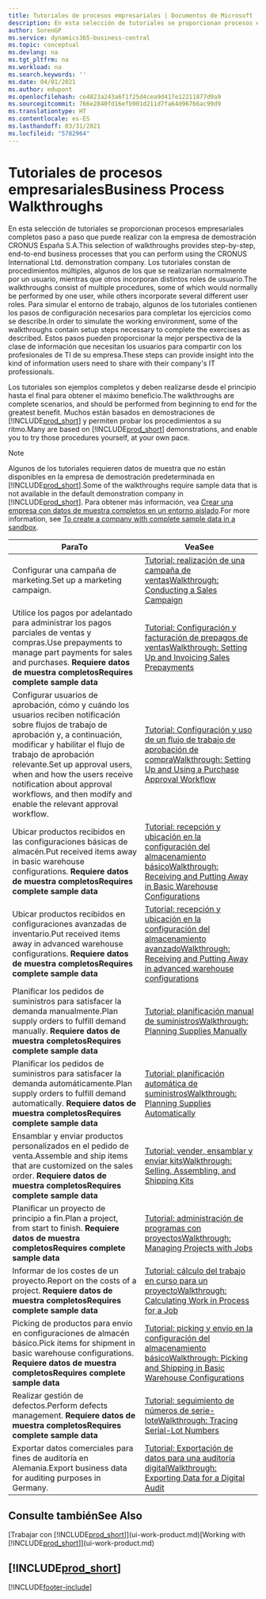 ```yaml
---
title: Tutoriales de procesos empresariales | Documentos de Microsoft
description: En esta selección de tutoriales se proporcionan procesos empresariales completos paso a paso que puede realizar con la empresa de demostración CRONUS España S.A.
author: SorenGP
ms.service: dynamics365-business-central
ms.topic: conceptual
ms.devlang: na
ms.tgt_pltfrm: na
ms.workload: na
ms.search.keywords: ''
ms.date: 04/01/2021
ms.author: edupont
ms.openlocfilehash: ce4823a243a6f1f25d4cea9d417e12211877d9a9
ms.sourcegitcommit: 766e2840fd16efb901d211d7fa64d96766ac99d9
ms.translationtype: HT
ms.contentlocale: es-ES
ms.lasthandoff: 03/31/2021
ms.locfileid: "5782964"
---
```

# <a name="business-process-walkthroughs"></a><span data-ttu-id="2925c-103">Tutoriales de procesos empresariales</span><span class="sxs-lookup"><span data-stu-id="2925c-103">Business Process Walkthroughs</span></span>

<span data-ttu-id="2925c-104">En esta selección de tutoriales se proporcionan procesos empresariales completos paso a paso que puede realizar con la empresa de demostración CRONUS España S.A.</span><span class="sxs-lookup"><span data-stu-id="2925c-104">This selection of walkthroughs provides step-by-step, end-to-end business processes that you can perform using the CRONUS International Ltd. demonstration company.</span></span> <span data-ttu-id="2925c-105">Los tutoriales constan de procedimientos múltiples, algunos de los que se realizarían normalmente por un usuario, mientras que otros incorporan distintos roles de usuario.</span><span class="sxs-lookup"><span data-stu-id="2925c-105">The walkthroughs consist of multiple procedures, some of which would normally be performed by one user, while others incorporate several different user roles.</span></span> <span data-ttu-id="2925c-106">Para simular el entorno de trabajo, algunos de los tutoriales contienen los pasos de configuración necesarios para completar los ejercicios como se describe.</span><span class="sxs-lookup"><span data-stu-id="2925c-106">In order to simulate the working environment, some of the walkthroughs contain setup steps necessary to complete the exercises as described.</span></span> <span data-ttu-id="2925c-107">Estos pasos pueden proporcionar la mejor perspectiva de la clase de información que necesitan los usuarios para compartir con los profesionales de TI de su empresa.</span><span class="sxs-lookup"><span data-stu-id="2925c-107">These steps can provide insight into the kind of information users need to share with their company's IT professionals.</span></span>  

 <span data-ttu-id="2925c-108">Los tutoriales son ejemplos completos y deben realizarse desde el principio hasta el final para obtener el máximo beneficio.</span><span class="sxs-lookup"><span data-stu-id="2925c-108">The walkthroughs are complete scenarios, and should be performed from beginning to end for the greatest benefit.</span></span> <span data-ttu-id="2925c-109">Muchos están basados en demostraciones de [!INCLUDE[prod_short](includes/prod_short.md)] y permiten probar los procedimientos a su ritmo.</span><span class="sxs-lookup"><span data-stu-id="2925c-109">Many are based on [!INCLUDE[prod_short](includes/prod_short.md)] demonstrations, and enable you to try those procedures yourself, at your own pace.</span></span>  

> [!NOTE]
> <span data-ttu-id="2925c-110">Algunos de los tutoriales requieren datos de muestra que no están disponibles en la empresa de demostración predeterminada en [!INCLUDE[prod_short](includes/prod_short.md)].</span><span class="sxs-lookup"><span data-stu-id="2925c-110">Some of the walkthroughs require sample data that is not available in the default demonstration company in [!INCLUDE[prod_short](includes/prod_short.md)].</span></span> <span data-ttu-id="2925c-111">Para obtener más información, vea [Crear una empresa con datos de muestra completos en un entorno aislado](across-how-create-sandbox-environment.md#to-create-a-company-with-complete-sample-data-in-a-sandbox).</span><span class="sxs-lookup"><span data-stu-id="2925c-111">For more information, see [To create a company with complete sample data in a sandbox](across-how-create-sandbox-environment.md#to-create-a-company-with-complete-sample-data-in-a-sandbox).</span></span>

|<span data-ttu-id="2925c-112">Para</span><span class="sxs-lookup"><span data-stu-id="2925c-112">To</span></span>|<span data-ttu-id="2925c-113">Vea</span><span class="sxs-lookup"><span data-stu-id="2925c-113">See</span></span>|  
|--------|---------|  
|<span data-ttu-id="2925c-114">Configurar una campaña de marketing.</span><span class="sxs-lookup"><span data-stu-id="2925c-114">Set up a marketing campaign.</span></span>|[<span data-ttu-id="2925c-115">Tutorial: realización de una campaña de ventas</span><span class="sxs-lookup"><span data-stu-id="2925c-115">Walkthrough: Conducting a Sales Campaign</span></span>](walkthrough-conducting-a-sales-campaign.md)|  
|<span data-ttu-id="2925c-116">Utilice los pagos por adelantado para administrar los pagos parciales de ventas y compras.</span><span class="sxs-lookup"><span data-stu-id="2925c-116">Use prepayments to manage part payments for sales and purchases.</span></span> <span data-ttu-id="2925c-117">**Requiere datos de muestra completos**</span><span class="sxs-lookup"><span data-stu-id="2925c-117">**Requires complete sample data**</span></span> |[<span data-ttu-id="2925c-118">Tutorial: Configuración y facturación de prepagos de ventas</span><span class="sxs-lookup"><span data-stu-id="2925c-118">Walkthrough: Setting Up and Invoicing Sales Prepayments</span></span>](walkthrough-setting-up-and-invoicing-sales-prepayments.md)|  
|<span data-ttu-id="2925c-119">Configurar usuarios de aprobación, cómo y cuándo los usuarios reciben notificación sobre flujos de trabajo de aprobación y, a continuación, modificar y habilitar el flujo de trabajo de aprobación relevante.</span><span class="sxs-lookup"><span data-stu-id="2925c-119">Set up approval users, when and how the users receive notification about approval workflows, and then modify and enable the relevant approval workflow.</span></span>|[<span data-ttu-id="2925c-120">Tutorial: Configuración y uso de un flujo de trabajo de aprobación de compra</span><span class="sxs-lookup"><span data-stu-id="2925c-120">Walkthrough: Setting Up and Using a Purchase Approval Workflow</span></span>](walkthrough-setting-up-and-using-a-purchase-approval-workflow.md)|  
|<span data-ttu-id="2925c-121">Ubicar productos recibidos en las configuraciones básicas de almacén.</span><span class="sxs-lookup"><span data-stu-id="2925c-121">Put received items away in basic warehouse configurations.</span></span> <span data-ttu-id="2925c-122">**Requiere datos de muestra completos**</span><span class="sxs-lookup"><span data-stu-id="2925c-122">**Requires complete sample data**</span></span>|[<span data-ttu-id="2925c-123">Tutorial: recepción y ubicación en la configuración del almacenamiento básico</span><span class="sxs-lookup"><span data-stu-id="2925c-123">Walkthrough: Receiving and Putting Away in Basic Warehouse Configurations</span></span>](walkthrough-receiving-and-putting-away-in-basic-warehousing.md)|  
|<span data-ttu-id="2925c-124">Ubicar productos recibidos en configuraciones avanzadas de inventario.</span><span class="sxs-lookup"><span data-stu-id="2925c-124">Put received items away in advanced warehouse configurations.</span></span> <span data-ttu-id="2925c-125">**Requiere datos de muestra completos**</span><span class="sxs-lookup"><span data-stu-id="2925c-125">**Requires complete sample data**</span></span>|[<span data-ttu-id="2925c-126">Tutorial: recepción y ubicación en la configuración del almacenamiento avanzado</span><span class="sxs-lookup"><span data-stu-id="2925c-126">Walkthrough: Receiving and Putting Away in advanced warehouse configurations</span></span>](walkthrough-receiving-and-putting-away-in-advanced-warehousing.md)|  
|<span data-ttu-id="2925c-127">Planificar los pedidos de suministros para satisfacer la demanda manualmente.</span><span class="sxs-lookup"><span data-stu-id="2925c-127">Plan supply orders to fulfill demand manually.</span></span> <span data-ttu-id="2925c-128">**Requiere datos de muestra completos**</span><span class="sxs-lookup"><span data-stu-id="2925c-128">**Requires complete sample data**</span></span>|[<span data-ttu-id="2925c-129">Tutorial: planificación manual de suministros</span><span class="sxs-lookup"><span data-stu-id="2925c-129">Walkthrough: Planning Supplies Manually</span></span>](walkthrough-planning-supplies-manually.md)|  
|<span data-ttu-id="2925c-130">Planificar los pedidos de suministros para satisfacer la demanda automáticamente.</span><span class="sxs-lookup"><span data-stu-id="2925c-130">Plan supply orders to fulfill demand automatically.</span></span> <span data-ttu-id="2925c-131">**Requiere datos de muestra completos**</span><span class="sxs-lookup"><span data-stu-id="2925c-131">**Requires complete sample data**</span></span>|[<span data-ttu-id="2925c-132">Tutorial: planificación automática de suministros</span><span class="sxs-lookup"><span data-stu-id="2925c-132">Walkthrough: Planning Supplies Automatically</span></span>](walkthrough-planning-supplies-automatically.md)|  
|<span data-ttu-id="2925c-133">Ensamblar y enviar productos personalizados en el pedido de venta.</span><span class="sxs-lookup"><span data-stu-id="2925c-133">Assemble and ship items that are customized on the sales order.</span></span> <span data-ttu-id="2925c-134">**Requiere datos de muestra completos**</span><span class="sxs-lookup"><span data-stu-id="2925c-134">**Requires complete sample data**</span></span>|[<span data-ttu-id="2925c-135">Tutorial: vender, ensamblar y enviar kits</span><span class="sxs-lookup"><span data-stu-id="2925c-135">Walkthrough: Selling, Assembling, and Shipping Kits</span></span>](walkthrough-selling-assembling-and-shipping-kits.md)|  
|<span data-ttu-id="2925c-136">Planificar un proyecto de principio a fin.</span><span class="sxs-lookup"><span data-stu-id="2925c-136">Plan a project, from start to finish.</span></span> <span data-ttu-id="2925c-137">**Requiere datos de muestra completos**</span><span class="sxs-lookup"><span data-stu-id="2925c-137">**Requires complete sample data**</span></span>|[<span data-ttu-id="2925c-138">Tutorial: administración de programas con proyectos</span><span class="sxs-lookup"><span data-stu-id="2925c-138">Walkthrough: Managing Projects with Jobs</span></span>](walkthrough-managing-projects-with-jobs.md)|  
|<span data-ttu-id="2925c-139">Informar de los costes de un proyecto.</span><span class="sxs-lookup"><span data-stu-id="2925c-139">Report on the costs of a project.</span></span> <span data-ttu-id="2925c-140">**Requiere datos de muestra completos**</span><span class="sxs-lookup"><span data-stu-id="2925c-140">**Requires complete sample data**</span></span>|[<span data-ttu-id="2925c-141">Tutorial: cálculo del trabajo en curso para un proyecto</span><span class="sxs-lookup"><span data-stu-id="2925c-141">Walkthrough: Calculating Work in Process for a Job</span></span>](walkthrough-calculating-work-in-process-for-a-job.md)|  
|<span data-ttu-id="2925c-142">Picking de productos para envío en configuraciones de almacén básico.</span><span class="sxs-lookup"><span data-stu-id="2925c-142">Pick items for shipment in basic warehouse configurations.</span></span> <span data-ttu-id="2925c-143">**Requiere datos de muestra completos**</span><span class="sxs-lookup"><span data-stu-id="2925c-143">**Requires complete sample data**</span></span>|[<span data-ttu-id="2925c-144">Tutorial: picking y envío en la configuración del almacenamiento básico</span><span class="sxs-lookup"><span data-stu-id="2925c-144">Walkthrough: Picking and Shipping in Basic Warehouse Configurations</span></span>](walkthrough-picking-and-shipping-in-basic-warehousing.md)|  
|<span data-ttu-id="2925c-145">Realizar gestión de defectos.</span><span class="sxs-lookup"><span data-stu-id="2925c-145">Perform defects management.</span></span> <span data-ttu-id="2925c-146">**Requiere datos de muestra completos**</span><span class="sxs-lookup"><span data-stu-id="2925c-146">**Requires complete sample data**</span></span>|[<span data-ttu-id="2925c-147">Tutorial: seguimiento de números de serie-lote</span><span class="sxs-lookup"><span data-stu-id="2925c-147">Walkthrough: Tracing Serial-Lot Numbers</span></span>](walkthrough-tracing-serial-lot-numbers.md)|
|<span data-ttu-id="2925c-148">Exportar datos comerciales para fines de auditoría en Alemania.</span><span class="sxs-lookup"><span data-stu-id="2925c-148">Export business data for auditing purposes in Germany.</span></span>|[<span data-ttu-id="2925c-149">Tutorial: Exportación de datos para una auditoría digital</span><span class="sxs-lookup"><span data-stu-id="2925c-149">Walkthrough: Exporting Data for a Digital Audit</span></span>](LocalFunctionality/Germany/walkthrough-exporting-data-for-a-digital-audit.md)|

## <a name="see-also"></a><span data-ttu-id="2925c-150">Consulte también</span><span class="sxs-lookup"><span data-stu-id="2925c-150">See Also</span></span>

<span data-ttu-id="2925c-151">[Trabajar con [!INCLUDE[prod_short](includes/prod_short.md)]](ui-work-product.md)</span><span class="sxs-lookup"><span data-stu-id="2925c-151">[Working with [!INCLUDE[prod_short](includes/prod_short.md)]](ui-work-product.md)</span></span>  

## [!INCLUDE[prod_short](includes/free_trial_md.md)]  


[!INCLUDE[footer-include](includes/footer-banner.md)]